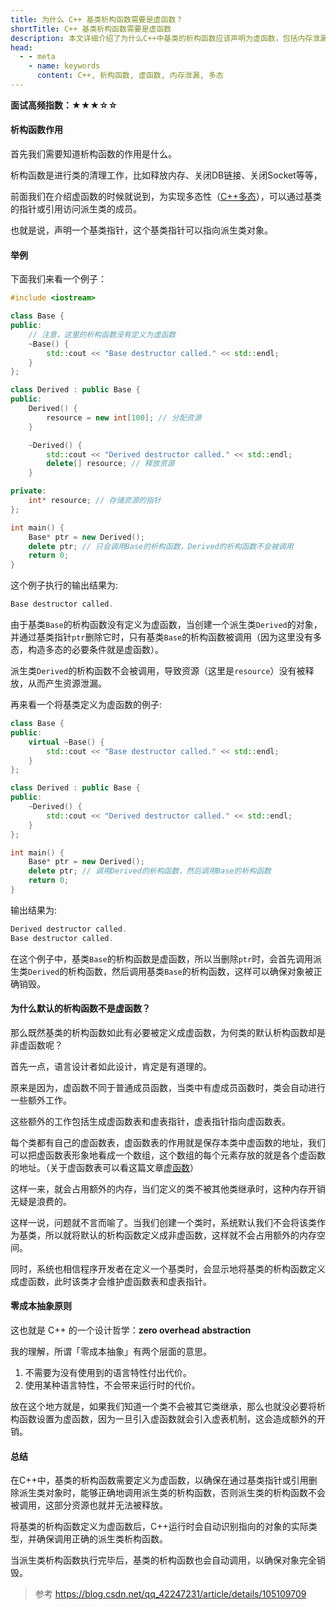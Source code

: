 ```yaml
---
title: 为什么 C++ 基类析构函数需要是虚函数？
shortTitle: C++ 基类析构函数需要是虚函数
description: 本文详细介绍了为什么C++中基类的析构函数应该声明为虚函数，包括内存泄漏问题和多态机制的解释。
head:
  - - meta
    - name: keywords
      content: C++, 析构函数, 虚函数, 内存泄漏, 多态
---
```


**面试高频指数：★★★☆☆**

#### 析构函数作用

首先我们需要知道析构函数的作用是什么。

析构函数是进行类的清理工作，比如释放内存、关闭DB链接、关闭Socket等等，

前面我们在介绍虚函数的时候就说到，为实现多态性（[C++多态](https://csguide.cn/cpp/object_oriented/polymorphism_in_cplusplus.html)），可以通过基类的指针或引用访问派生类的成员。

也就是说，声明一个基类指针，这个基类指针可以指向派生类对象。

#### 举例

下面我们来看一个例子：
```cpp
#include <iostream>

class Base {
public:
    // 注意，这里的析构函数没有定义为虚函数
    ~Base() {
        std::cout << "Base destructor called." << std::endl;
    }
};

class Derived : public Base {
public:
    Derived() {
        resource = new int[100]; // 分配资源
    }

    ~Derived() {
        std::cout << "Derived destructor called." << std::endl;
        delete[] resource; // 释放资源
    }

private:
    int* resource; // 存储资源的指针
};

int main() {
    Base* ptr = new Derived();
    delete ptr; // 只会调用Base的析构函数，Derived的析构函数不会被调用
    return 0;
}
```

这个例子执行的输出结果为:

```cpp
Base destructor called.
```

由于基类`Base`的析构函数没有定义为虚函数，当创建一个派生类`Derived`的对象，并通过基类指针`ptr`删除它时，只有基类`Base`的析构函数被调用（因为这里没有多态，构造多态的必要条件就是虚函数）。

派生类`Derived`的析构函数不会被调用，导致资源（这里是`resource`）没有被释放，从而产生资源泄漏。



再来看一个将基类定义为虚函数的例子:

```cpp
class Base {
public:
    virtual ~Base() {
        std::cout << "Base destructor called." << std::endl;
    }
};

class Derived : public Base {
public:
    ~Derived() {
        std::cout << "Derived destructor called." << std::endl;
    }
};

int main() {
    Base* ptr = new Derived();
    delete ptr; // 调用Derived的析构函数，然后调用Base的析构函数
    return 0;
}
```

输出结果为:

```cpp
Derived destructor called.
Base destructor called.
```

在这个例子中，基类`Base`的析构函数是虚函数，所以当删除`ptr`时，会首先调用派生类`Derived`的析构函数，然后调用基类`Base`的析构函数，这样可以确保对象被正确销毁。

#### 为什么默认的析构函数不是虚函数？

那么既然基类的析构函数如此有必要被定义成虚函数，为何类的默认析构函数却是非虚函数呢？

首先一点，语言设计者如此设计，肯定是有道理的。

原来是因为，虚函数不同于普通成员函数，当类中有虚成员函数时，类会自动进行一些额外工作。

这些额外的工作包括生成虚函数表和虚表指针，虚表指针指向虚函数表。

每个类都有自己的虚函数表，虚函数表的作用就是保存本类中虚函数的地址，我们可以把虚函数表形象地看成一个数组，这个数组的每个元素存放的就是各个虚函数的地址。（关于虚函数表可以看这篇文章[虚函数](https://www.yuque.com/csguide/cf15wf/uv8lqhv7gitd6oke)）

这样一来，就会占用额外的内存，当们定义的类不被其他类继承时，这种内存开销无疑是浪费的。

这样一说，问题就不言而喻了。当我们创建一个类时，系统默认我们不会将该类作为基类，所以就将默认的析构函数定义成非虚函数，这样就不会占用额外的内存空间。

同时，系统也相信程序开发者在定义一个基类时，会显示地将基类的析构函数定义成虚函数，此时该类才会维护虚函数表和虚表指针。

#### 零成本抽象原则

这也就是 C++ 的一个设计哲学：**zero overhead abstraction**

我的理解，所谓「零成本抽象」有两个层面的意思。

1. 不需要为没有使用到的语言特性付出代价。
2. 使用某种语言特性，不会带来运行时的代价。

放在这个地方就是，如果我们知道一个类不会被其它类继承，那么也就没必要将析构函数设置为虚函数，因为一旦引入虚函数就会引入虚表机制，这会造成额外的开销。

#### 总结

在C++中，基类的析构函数需要定义为虚函数，以确保在通过基类指针或引用删除派生类对象时，能够正确地调用派生类的析构函数，否则派生类的析构函数不会被调用，这部分资源也就并无法被释放。

将基类的析构函数定义为虚函数后，C++运行时会自动识别指向的对象的实际类型，并确保调用正确的派生类析构函数。

当派生类析构函数执行完毕后，基类的析构函数也会自动调用，以确保对象完全销毁。



>  参考 https://blog.csdn.net/qq_42247231/article/details/105109709